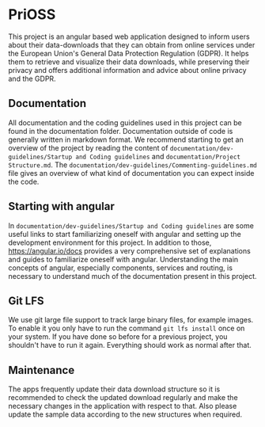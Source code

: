 # PriOSS

This project is an angular based web application designed to inform users about their data-downloads that they can obtain from online services under the European Union's General Data Protection Regulation (GDPR). It helps them to retrieve and visualize their data downloads, while preserving their privacy and offers additional information and advice about online privacy and the GDPR.

## Documentation

All documentation and the coding guidelines used in this project can be found in the documentation folder. Documentation outside of code is generally written in markdown format. We recommend starting to get an overview of the project by reading the content of ```documentation/dev-guidelines/Startup and Coding guidelines``` and ```documentation/Project Structure.md```. The ```documentation/dev-guidelines/Commenting-guidelines.md``` file gives an overview of what kind of documentation you can expect inside the code.

## Starting with angular

In ``documentation/dev-guidelines/Startup and Coding guidelines`` are some useful links to start familiarizing oneself with angular and setting up the development environment for this project. In addition to those, https://angular.io/docs provides a very comprehensive set of explanations and guides to familiarize oneself with angular. Understanding the main concepts of angular, especially components, services and routing, is necessary to understand much of the documentation present in this project.

## Git LFS

We use git large file support to track large binary files, for example images. To enable it you only have to run the command ```git lfs install``` once on your system. 
If you have done so before for a previous project, you shouldn't have to run it again. Everything should work as normal after that.

## Maintenance

The apps frequently update their data download structure so it is recommended to check the updated download regularly and make the necessary changes in the application with respect to that. Also please update the sample data according to the new structures when required.